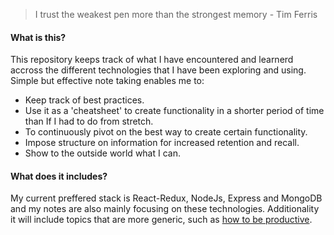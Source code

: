 > I trust the weakest pen more than the strongest memory - Tim Ferris

#### What is this? 
This repository keeps track of what I have encountered and learnerd accross the different technologies that I have been exploring and using. Simple but effective note taking enables me to:
- Keep track of best practices. 
- Use it as a 'cheatsheet' to create functionality in a shorter period of time than If I had to do from stretch.  
- To continuously pivot on the best way to create certain functionality. 
- Impose structure on information for increased retention and recall.
- Show to the outside world what I can. 


#### What does it includes?
My current preffered stack is React-Redux, NodeJs, Express and MongoDB and my notes are also mainly focusing on these technologies. Additionality it will include topics that are more generic, such as [how to be productive](https://github.com/silksil/NOTES-CHEATSHEET/blob/master/productivity.md).

